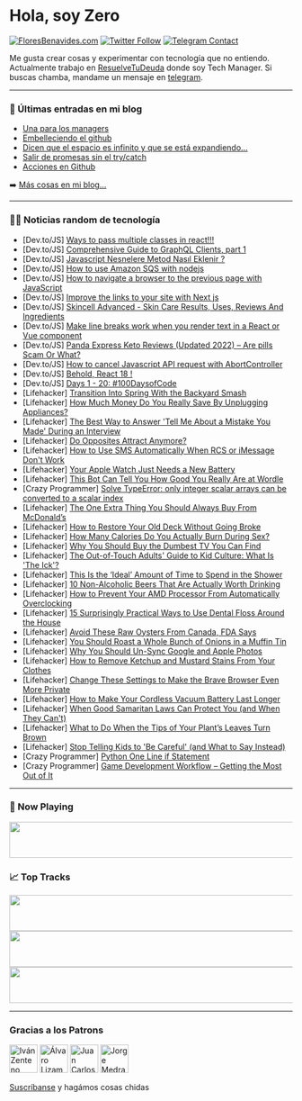 # Hola, soy Zero

[![FloresBenavides.com](https://img.shields.io/website?down_message=oops&label=MiBlog&style=for-the-badge&up_message=online&url=https%3A%2F%2Ffloresbenavides.com)](https://floresbenavides.com) [![Twitter Follow](https://img.shields.io/twitter/follow/ZeroDragon?color=%231DA1F2&label=Follow&logo=twitter&logoColor=ffffff&style=for-the-badge)](https://twitter.com/zerodragon) [![Telegram Contact](https://img.shields.io/badge/escr%C3%ADbeme-ZeroDragon-%2326A5E4?style=for-the-badge&logo=telegram)](https://t.me/zerodragon)

Me gusta crear cosas y experimentar con tecnología que no entiendo.
Actualmente trabajo en [ResuelveTuDeuda](http://github.com/resuelve) donde soy Tech Manager.
Si buscas chamba, mandame un mensaje en [telegram](https://t.me/zerodragon).

---

### 📕 Últimas entradas en mi blog
<!-- BLOG-POST-LIST:START -->
- [Una para los managers](https://floresbenavides.com/una-para-los-managers/)
- [Embelleciendo el github](https://floresbenavides.com/embelleciendo-el-github/)
- [Dicen que el espacio es infinito y que se está expandiendo…](https://floresbenavides.com/dicen-que-el-espacio-es-infinito-y-que-se-esta-expandiendo/)
- [Salir de promesas sin el try/catch](https://floresbenavides.com/salir-de-promesas-sin-el-try-catch/)
- [Acciones en Github](https://floresbenavides.com/acciones-en-github/)
<!-- BLOG-POST-LIST:END -->

➡️ [Más cosas en mi blog...](https://floresbenavides.com)

---

### 👨‍💻 Noticias random de tecnología
<!-- TECH-POSTS:START -->
- [Dev.to/JS] [Ways to pass multiple classes in react!!!](https://dev.to/himanshupal0001/ways-to-pass-multiple-classes-in-react-p46)
- [Dev.to/JS] [Comprehensive Guide to GraphQL Clients, part 1](https://dev.to/drago/comprehensive-guide-to-graphql-clients-part-1-2372)
- [Dev.to/JS] [Javascript Nesnelere Metod Nasıl Eklenir ?](https://dev.to/berkanyldrim/javascript-nesnelere-metod-nasil-eklenir--2p0g)
- [Dev.to/JS] [How to use Amazon SQS with nodejs](https://dev.to/amitiwary999/how-to-use-amazon-sqs-with-nodejs-4cah)
- [Dev.to/JS] [How to navigate a browser to the previous page with JavaScript](https://dev.to/dillionmegida/how-to-navigate-a-browser-to-the-previous-page-with-javascript-bp5)
- [Dev.to/JS] [Improve the links to your site with Next js](https://dev.to/ivanms1/improve-the-links-to-your-site-with-next-js-5cc2)
- [Dev.to/JS] [Skincell Advanced - Skin Care Results, Uses, Reviews And Ingredients](https://dev.to/skincelladvanc2/skincell-advanced-skin-care-results-uses-reviews-and-ingredients-3m53)
- [Dev.to/JS] [Make line breaks work when you render text in a React or Vue component](https://dev.to/cassidoo/make-line-breaks-work-when-you-render-text-in-a-react-or-vue-component-4m0n)
- [Dev.to/JS] [Panda Express Keto Reviews &lpar;Updated 2022&rpar; – Are pills Scam Or What?](https://dev.to/pandaexpressget/panda-express-keto-reviews-updated-2022-are-pills-scam-or-what-kfe)
- [Dev.to/JS] [How to cancel Javascript API request with AbortController](https://dev.to/devsmitra/how-to-cancel-javascript-api-request-with-abortcontroller-36cm)
- [Dev.to/JS] [Behold, React 18 !](https://dev.to/abhi_vp_/behold-react-18--31g8)
- [Dev.to/JS] [Days 1 - 20: #100DaysofCode](https://dev.to/tmchuynh/days-1-20-100daysofcode-5hdd)
- [Lifehacker] [Transition Into Spring With the Backyard Smash](https://lifehacker.com/transition-into-spring-with-the-backyard-smash-1848770356)
- [Lifehacker] [How Much Money Do You Really Save By Unplugging Appliances?](https://lifehacker.com/how-much-money-do-you-really-save-by-unplugging-applian-1848763594)
- [Lifehacker] [The Best Way to Answer &#39;Tell Me About a Mistake You Made&#39; During an Interview](https://lifehacker.com/the-best-way-to-answer-tell-me-about-a-mistake-you-made-1848770251)
- [Lifehacker] [Do Opposites Attract Anymore?](https://lifehacker.com/do-opposites-attract-anymore-1848728003)
- [Lifehacker] [How to Use SMS Automatically When RCS or iMessage Don&#39;t Work](https://lifehacker.com/how-to-use-sms-automatically-when-rcs-or-imessage-dont-1848768400)
- [Lifehacker] [Your Apple Watch Just Needs a New Battery](https://lifehacker.com/your-apple-watch-just-needs-a-new-battery-1848769007)
- [Lifehacker] [This Bot Can Tell You How Good You Really Are at Wordle](https://lifehacker.com/this-bot-can-tell-you-how-good-you-really-are-at-wordle-1848769075)
- [Crazy Programmer] [Solve TypeError: only integer scalar arrays can be converted to a scalar index](https://www.thecrazyprogrammer.com/2022/04/only-integer-scalar-arrays-can-be-converted-to-a-scalar-index.html)
- [Lifehacker] [The One Extra Thing You Should Always Buy From McDonald’s](https://lifehacker.com/the-one-extra-thing-you-should-always-buy-from-mcdonald-1848765527)
- [Lifehacker] [How to Restore Your Old Deck Without Going Broke](https://lifehacker.com/how-to-restore-your-old-deck-without-going-broke-1848764994)
- [Lifehacker] [How Many Calories Do You Actually Burn During Sex?](https://lifehacker.com/how-many-calories-do-you-actually-burn-during-sex-1848764963)
- [Lifehacker] [Why You Should Buy the Dumbest TV You Can Find](https://lifehacker.com/why-you-should-buy-the-dumbest-tv-you-can-find-1848768646)
- [Lifehacker] [The Out-of-Touch Adults&#39; Guide to Kid Culture: What Is &#39;The Ick&#39;?](https://lifehacker.com/the-out-of-touch-adults-guide-to-kid-culture-what-is-t-1848767322)
- [Lifehacker] [This Is the ‘Ideal’ Amount of Time to Spend in the Shower](https://lifehacker.com/this-is-the-ideal-amount-of-time-to-spend-in-the-show-1848765787)
- [Lifehacker] [10 Non-Alcoholic Beers That Are Actually Worth Drinking](https://lifehacker.com/10-non-alcoholic-beers-that-are-actually-worth-drinking-1848764117)
- [Lifehacker] [How to Prevent Your AMD Processor From Automatically Overclocking](https://lifehacker.com/how-to-prevent-your-amd-processor-from-automatically-ov-1848764075)
- [Lifehacker] [15 Surprisingly Practical Ways to Use Dental Floss Around the House](https://lifehacker.com/15-surprisingly-practical-ways-to-use-dental-floss-arou-1848745159)
- [Lifehacker] [Avoid These Raw Oysters From Canada, FDA Says](https://lifehacker.com/avoid-these-raw-oysters-from-canada-fda-says-1848764765)
- [Lifehacker] [You Should Roast a Whole Bunch of Onions in a Muffin Tin](https://lifehacker.com/you-should-roast-a-whole-bunch-of-onions-in-a-muffin-ti-1848764907)
- [Lifehacker] [Why You Should Un-Sync Google and Apple Photos](https://lifehacker.com/why-you-should-un-sync-google-and-apple-photos-1848762896)
- [Lifehacker] [How to Remove Ketchup and Mustard Stains From Your Clothes](https://lifehacker.com/how-to-remove-ketchup-and-mustard-stains-from-your-clot-1848764558)
- [Lifehacker] [Change These Settings to Make the Brave Browser Even More Private](https://lifehacker.com/change-these-settings-to-make-the-brave-browser-even-mo-1848763348)
- [Lifehacker] [How to Make Your Cordless Vacuum Battery Last Longer](https://lifehacker.com/how-to-make-your-cordless-vacuum-battery-last-longer-1848762500)
- [Lifehacker] [When Good Samaritan Laws Can Protect You &lpar;and When They Can&#39;t&rpar;](https://lifehacker.com/when-good-samaritan-laws-protect-you-and-when-they-don-1848763677)
- [Lifehacker] [What to Do When the Tips of Your Plant’s Leaves Turn Brown](https://lifehacker.com/what-to-do-when-the-tips-of-your-plant-s-leaves-turn-br-1848764030)
- [Lifehacker] [Stop Telling Kids to &#39;Be Careful&#39; &lpar;and What to Say Instead&rpar;](https://lifehacker.com/stop-telling-kids-to-be-careful-and-what-to-say-instea-1848762621)
- [Crazy Programmer] [Python One Line if Statement](https://www.thecrazyprogrammer.com/2022/04/python-one-line-if.html)
- [Crazy Programmer] [Game Development Workflow – Getting the Most Out of It](https://www.thecrazyprogrammer.com/2022/04/game-development-workflow.html)<!-- TECH-POSTS:END -->

---

### 🎵 Now Playing
<a href="https://spotify-now-playing-dun.vercel.app/now-playing?open"><img src="https://spotify-now-playing-dun.vercel.app/now-playing" width="540" height="64"></a>

### 📈 Top Tracks
<a href="https://spotify-now-playing-dun.vercel.app/top-tracks?i=1&open"><img src="https://spotify-now-playing-dun.vercel.app/top-tracks?i=1" width="540" height="64"></a>
<a href="https://spotify-now-playing-dun.vercel.app/top-tracks?i=2&open"><img src="https://spotify-now-playing-dun.vercel.app/top-tracks?i=2" width="540" height="64"></a>
<a href="https://spotify-now-playing-dun.vercel.app/top-tracks?i=3&open"><img src="https://spotify-now-playing-dun.vercel.app/top-tracks?i=3" width="540" height="64"></a>

---

### Gracias a los Patrons
[<img src="https://avatars.githubusercontent.com/u/243380?v=4" alt="Iván Zenteno" width="50px">](https://github.com/k001) [<img src="https://avatars.githubusercontent.com/u/19955639?v=4" alt="Álvaro Lizama" width="50px">](https://github.com/alvarolizama) [<img src="https://avatars.githubusercontent.com/u/2718753?v=4" alt="Juan Carlos Ruiz" width="50px">](https://github.com/JuanCrg90) [<img src="https://avatars.githubusercontent.com/u/37025?v=4" alt="Jorge Medrano" width="50px">](https://github.com/h1pp1e) 

[Suscríbanse](https://www.patreon.com/zerodragon) y hagámos cosas chidas

